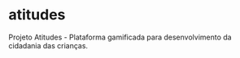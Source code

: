 # atitudes
Projeto Atitudes - Plataforma gamificada para desenvolvimento da cidadania das crianças.
